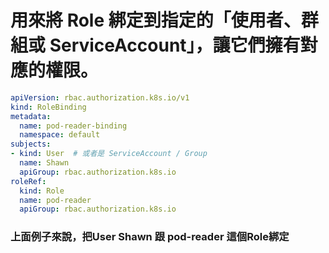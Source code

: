 # 用來將 **Role** 綁定到指定的「使用者、群組或 ServiceAccount」，讓它們擁有對應的權限。

```yaml
apiVersion: rbac.authorization.k8s.io/v1
kind: RoleBinding
metadata:
  name: pod-reader-binding
  namespace: default
subjects:
- kind: User  # 或者是 ServiceAccount / Group
  name: Shawn
  apiGroup: rbac.authorization.k8s.io
roleRef:
  kind: Role
  name: pod-reader
  apiGroup: rbac.authorization.k8s.io
```

### 上面例子來說，把User Shawn 跟 pod-reader 這個Role綁定
